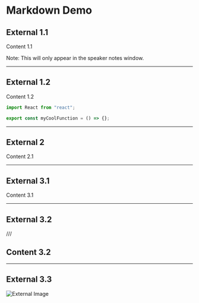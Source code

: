 # Markdown Demo

## External 1.1

Content 1.1

Note: This will only appear in the speaker notes window.

---

## External 1.2

Content 1.2

```js
import React from "react";

export const myCoolFunction = () => {};
```

---

## External 2

Content 2.1

---

## External 3.1

Content 3.1

---

## External 3.2

///

## Content 3.2

---

## External 3.3

![External Image](https://s3.amazonaws.com/static.slid.es/logo/v2/slides-symbol-512x512.png)
